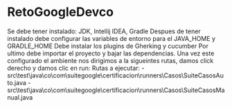 # RetoGoogleDevco
Se debe tener instalado: JDK, Intellij IDEA, Gradle
Despues de tener instalado debe configurar las variables de entorno para el JAVA_HOME y GRADLE_HOME
Debe instalar los plugins de Gherking y cucumber
Por ultimo debe importar el proyecto y bajar las dependencias.
Una vez este configurado el ambiente nos dirigimos a la sigueintes rutas, damos click derecho y damos clic en run:
Rutas a ejecutar:
-src\test\java\co\com\suitegoogle\certificacion\runners\Casos\SuiteCasosAuto.java
-src\test\java\co\com\suitegoogle\certificacion\runners\Casos\SuiteCasosManual.java
